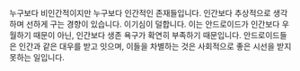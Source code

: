 누구보다 비인간적이지만 누구보다 인간적인 존재들입니다.
인간보다 추상적으로 생각하며 선하게 구는 경향이 있습니다.
이기심이 덜합니다. 이는 안드로이드가 인간보다 우월하기 때문이 아닌, 인간보다 생존 욕구가 확연히 부족하기 때문입니다.
안드로이드들은 인간과 같은 대우를 받고 잇으며, 이들을 차별하는 것은 사회적으로 좋은 시선을 받지 못하는 일입니다.